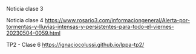 
Noticia clase 3


Noticia clase 4 
https://www.rosario3.com/informaciongeneral/Alerta-por-tormentas-y-lluvias-intensas-y-persistentes-para-todo-el-viernes-20230504-0059.html

TP2 - Clase 6 https://ignaciocolussi.github.io/lppa-tp2/
